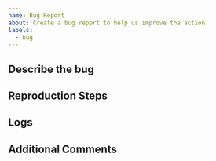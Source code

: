 ```yaml
---
name: Bug Report
about: Create a bug report to help us improve the action.
labels:
  - bug
---
```


<!-- Please check the Q&A before posting an issue: https://github.com/JamesIves/github-sponsors-readme-action/discussions/categories/q-a -->

## Describe the bug

<!-- Please provide a clear and concise description of what the bug is. -->

## Reproduction Steps

<!-- Steps to reproduce the behavior. -->

## Logs

<!-- Please provide your deployment logs and a link or sample to/of your workflow. If the error message isn't revealing the problem please set ACTIONS_STEP_DEBUG to true in your repository's secrets menu and run the workflow again. -->

## Additional Comments

<!--Add any other context about the problem here. -->